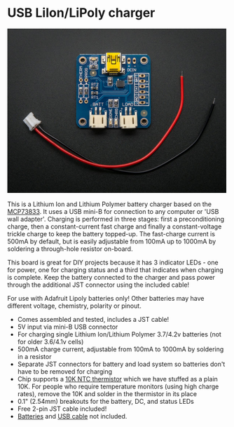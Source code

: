 # USB LiIon/LiPoly charger

<a href="http://www.adafruit.com/products/259"><img src="assets/board.jpg?raw=true" width="500px"></a>

This is a Lithium Ion and Lithium Polymer battery charger based on the [MCP73833](http://www.microchip.com/wwwproducts/Devices.aspx?dDocName=en027785). It uses a USB mini-B for connection to any computer or 'USB wall adapter'. Charging is performed in three stages: first a preconditioning charge, then a constant-current fast charge and finally a constant-voltage trickle charge to keep the battery topped-up. The fast-charge current is 500mA by default, but is easily adjustable from 100mA up to 1000mA by soldering a through-hole resistor on-board.

This board is great for DIY projects because it has 3 indicator LEDs - one for power, one for charging status and a third that indicates when charging is complete. Keep the battery connected to the charger and pass power through the additional JST connector using the included cable!

For use with Adafruit Lipoly batteries only! Other batteries may have different voltage, chemistry, polarity or pinout.

- Comes assembled and tested, includes a JST cable!
- 5V input via mini-B USB connector
- For charging single Lithium Ion/Lithium Polymer 3.7/4.2v batteries (not for older 3.6/4.1v cells)
- 500mA charge current, adjustable from 100mA to 1000mA by soldering in a resistor
- Separate JST connectors for battery and load system so batteries don't have to be removed for charging
- Chip supports a [10K NTC thermistor](http://www.adafruit.com/products/372) which we have stuffed as a plain 10K. For people who require temperature monitors (using high charge rates), remove the 10K and solder in the thermistor in its place
- 0.1" (2.54mm) breakouts for the battery, DC, and status LEDs
- Free 2-pin JST cable included!
- [Batteries](http://www.adafruit.com/products/258) and [USB cable](http://www.adafruit.com/products/260) not included.
